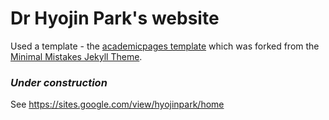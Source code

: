 # Dr Hyojin Park's website
Used a template - the [academicpages template](https://github.com/academicpages/academicpages.github.io) which was forked from the [Minimal Mistakes Jekyll Theme](https://mmistakes.github.io/minimal-mistakes/).

### *Under construction*<br>
See https://sites.google.com/view/hyojinpark/home
